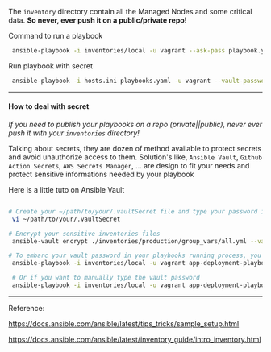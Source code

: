 The `inventory` directory contain all the Managed Nodes and some critical data. **So never, ever push it on a public/private repo!**

Command to run a playbook

```bash
 ansible-playbook -i inventories/local -u vagrant --ask-pass playbook.yml 
```

Run playbook with secret
```bash
 ansible-playbook -i hosts.ini playbooks.yaml -u vagrant --vault-password-file='/path/to/vault/file'
```

---

#### How to deal with secret

*If you need to publish your playbooks on a repo (private||public), never ever push it with your `inventories` directory!*

Talking about secrets, they are dozen of method available to protect secrets and avoid unauthorize access to them. Solution's like, `Ansible Vault`, `Github Action Secrets`, `AWS Secrets Manager`, ... are design to fit your needs and protect sensitive informations needed by your playbook

Here is a little tuto on Ansible Vault 

```bash

# Create your ~/path/to/your/.vaultSecret file and type your password inside it
 vi ~/path/to/your/.vaultSecret

# Encrypt your sensitive inventories files
 ansible-vault encrypt ./inventories/production/group_vars/all.yml --vault-password-file=~/path/to/your/.vaultSecret

# To embarc your vault password in your playbooks running process, you have to add a parameter in your ansible-playbook command like this
 ansible-playbook -i inventories/local -u vagrant app-deployment-playbook.yaml --vault-password-file=.vaultFile

 # Or if you want to manually type the vault password
 ansible-playbook -i inventories/local -u vagrant app-deployment-playbook.yaml --ask-vault-password 

```




---


Reference:

https://docs.ansible.com/ansible/latest/tips_tricks/sample_setup.html

https://docs.ansible.com/ansible/latest/inventory_guide/intro_inventory.html
